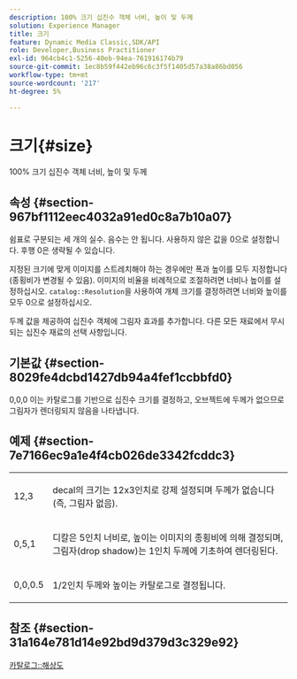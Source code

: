 ```yaml
---
description: 100% 크기 십진수 객체 너비, 높이 및 두께
solution: Experience Manager
title: 크기
feature: Dynamic Media Classic,SDK/API
role: Developer,Business Practitioner
exl-id: 964cb4c1-5256-40eb-94ea-761916174b79
source-git-commit: 1ec8b59f442eb96c6c3f5f1405d57a38a86bd056
workflow-type: tm+mt
source-wordcount: '217'
ht-degree: 5%

---
```


# 크기{#size}

100% 크기 십진수 객체 너비, 높이 및 두께

## 속성 {#section-967bf1112eec4032a91ed0c8a7b10a07}

쉼표로 구분되는 세 개의 실수. 음수는 안 됩니다. 사용하지 않은 값을 0으로 설정합니다. 후행 0은 생략될 수 있습니다.

지정된 크기에 맞게 이미지를 스트레치해야 하는 경우에만 폭과 높이를 모두 지정합니다(종횡비가 변경될 수 있음). 이미지의 비율을 비례적으로 조절하려면 너비나 높이를 설정하십시오. `catalog::Resolution`을 사용하여 개체 크기를 결정하려면 너비와 높이를 모두 0으로 설정하십시오.

두께 값을 제공하여 십진수 객체에 그림자 효과를 추가합니다. 다른 모든 재료에서 무시되는 십진수 재료의 선택 사항입니다.

## 기본값 {#section-8029fe4dcbd1427db94a4fef1ccbbfd0}

0,0,0 이는 카탈로그를 기반으로 십진수 크기를 결정하고, 오브젝트에 두께가 없으므로 그림자가 렌더링되지 않음을 나타냅니다.

## 예제 {#section-7e7166ec9a1e4f4cb026de3342fcddc3}

<table id="simpletable_E3503BD975F342C58DDB4C2B56BF0CEE"> 
 <tr class="strow"> 
  <td class="stentry"> <p>12,3 </p></td> 
  <td class="stentry"> <p>decal의 크기는 12x3인치로 강제 설정되며 두께가 없습니다(즉, 그림자 없음). </p></td> 
 </tr> 
 <tr class="strow"> 
  <td class="stentry"> <p>0,5,1 </p></td> 
  <td class="stentry"> <p>디칼은 5인치 너비로, 높이는 이미지의 종횡비에 의해 결정되며, 그림자(drop shadow)는 1인치 두께에 기초하여 렌더링된다. </p></td> 
 </tr> 
 <tr class="strow"> 
  <td class="stentry"> <p>0,0,0.5 </p></td> 
  <td class="stentry"> <p>1/2인치 두께와 높이는 카탈로그로 결정됩니다. </p></td> 
 </tr> 
</table>

## 참조 {#section-31a164e781d14e92bd9d379d3c329e92}

[카탈로그::해상도](../../../../../ir-api/material-cat/image-rendering-api-ref/c-ir-material-catalog/c-ir-attributes-reference/r-ir-resolution.md#reference-09fe14e6bfbf4db6b7f4369fffecc806)
